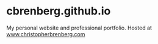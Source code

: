 # cbrenberg.github.io
My personal website and professional portfolio. 
Hosted at www.christopherbrenberg.com
